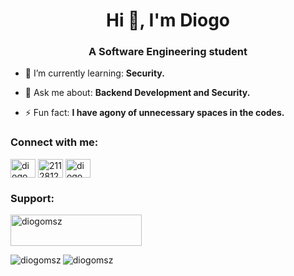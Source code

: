 <h1 align="center">Hi 👋, I'm Diogo</h1>
<h3 align="center">A Software Engineering student</h3>

- 🌱 I’m currently learning: **Security.**

- 💬 Ask me about: **Backend Development and Security.**

- ⚡ Fun fact: **I have agony of unnecessary spaces in the codes.**

<h3 align="left">Connect with me:</h3>
<p align="left">
<a href="https://linkedin.com/in/diogomsz" target="blank"><img align="center" src="https://raw.githubusercontent.com/rahuldkjain/github-profile-readme-generator/master/src/images/icons/Social/linked-in-alt.svg" alt="diogomsz" height="30" width="40" /></a>
<a href="https://stackoverflow.com/users/21128126" target="blank"><img align="center" src="https://raw.githubusercontent.com/rahuldkjain/github-profile-readme-generator/master/src/images/icons/Social/stack-overflow.svg" alt="21128126" height="30" width="40" /></a>
<a href="https://instagram.com/diogomsz" target="blank"><img align="center" src="https://raw.githubusercontent.com/rahuldkjain/github-profile-readme-generator/master/src/images/icons/Social/instagram.svg" alt="diogomsz" height="30" width="40" /></a>
</p>

<h3 align="left">Support:</h3>
<div>
  <p>
    <a href="https://www.buymeacoffee.com/diogomsz"> <img align="center" src="https://cdn.buymeacoffee.com/buttons/v2/default-yellow.png" height="50" width="210" alt="diogomsz" /></a>
  </p>
</div>
<div>
  <p>
    <p>
      <img align="left" src="https://github-readme-stats.vercel.app/api?username=diogomsz&show_icons=true&locale=en" alt="diogomsz" />
    </p>
    <p>
      <img align="left" src="https://github-readme-streak-stats.herokuapp.com/?user=diogomsz&" alt="diogomsz" />
    </p>
 </p>
</div>


